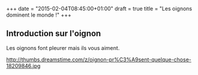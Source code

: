 +++
date = "2015-02-04T08:45:00+01:00"
draft = true
title = "Les oignons dominent le monde !"
+++
## Introduction sur l'oignon

   Les oignons font pleurer mais ils vous aiment.

   http://thumbs.dreamstime.com/z/oignon-pr%C3%A9sent-quelque-chose-18209846.jpg